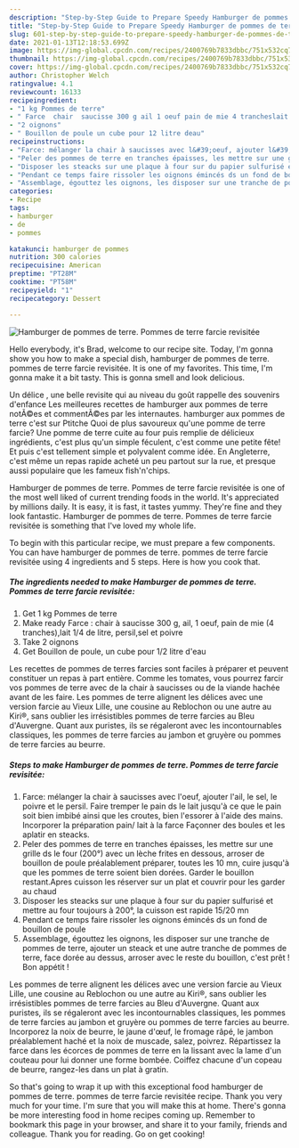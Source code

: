 ```yaml
---
description: "Step-by-Step Guide to Prepare Speedy Hamburger de pommes de terre. Pommes de terre farcie revisitée"
title: "Step-by-Step Guide to Prepare Speedy Hamburger de pommes de terre. Pommes de terre farcie revisitée"
slug: 601-step-by-step-guide-to-prepare-speedy-hamburger-de-pommes-de-terre-pommes-de-terre-farcie-revisitee
date: 2021-01-13T12:18:53.699Z
image: https://img-global.cpcdn.com/recipes/2400769b7833dbbc/751x532cq70/hamburger-de-pommes-de-terre-pommes-de-terre-farcie-revisitee-photo-principale-de-la-recette.jpg
thumbnail: https://img-global.cpcdn.com/recipes/2400769b7833dbbc/751x532cq70/hamburger-de-pommes-de-terre-pommes-de-terre-farcie-revisitee-photo-principale-de-la-recette.jpg
cover: https://img-global.cpcdn.com/recipes/2400769b7833dbbc/751x532cq70/hamburger-de-pommes-de-terre-pommes-de-terre-farcie-revisitee-photo-principale-de-la-recette.jpg
author: Christopher Welch
ratingvalue: 4.1
reviewcount: 16133
recipeingredient:
- "1 kg Pommes de terre"
- " Farce  chair  saucisse 300 g ail 1 oeuf pain de mie 4 trancheslait 14 de litre persilsel et poivre"
- "2 oignons"
- " Bouillon de poule un cube pour 12 litre deau"
recipeinstructions:
- "Farce: mélanger la chair à saucisses avec l&#39;oeuf, ajouter l&#39;ail, le sel, le poivre et le persil. Faire tremper le pain ds le lait jusqu&#39;à ce que le pain soit bien imbibé ainsi que les croutes, bien l&#39;essorer à l&#39;aide des mains. Incorporer la préparation pain/ lait à la farce Façonner des boules et les aplatir en steacks."
- "Peler des pommes de terre en tranches épaisses, les mettre sur une grille ds le four (200°) avec un lèche frites en dessous, arroser de bouillon de poule préalablement préparer, toutes les 10 mn, cuire jusqu&#39;à que les pommes de terre soient bien dorées. Garder le bouillon restant.Apres cuisson les réserver sur un plat et couvrir pour les garder au chaud"
- "Disposer les steacks sur une plaque à four sur du papier sulfurisé et mettre au four toujours à 200°, la cuisson est rapide 15/20 mn"
- "Pendant ce temps faire rissoler les oignons émincés ds un fond de bouillon de poule"
- "Assemblage, égouttez les oignons, les disposer sur une tranche de pommes de terre, ajouter un steack et une autre tranche de pommes de terre, face dorée au dessus, arroser avec le reste du bouillon, c&#39;est prêt ! Bon appétit !"
categories:
- Recipe
tags:
- hamburger
- de
- pommes

katakunci: hamburger de pommes 
nutrition: 300 calories
recipecuisine: American
preptime: "PT28M"
cooktime: "PT58M"
recipeyield: "1"
recipecategory: Dessert

---
```



![Hamburger de pommes de terre. Pommes de terre farcie revisitée](https://img-global.cpcdn.com/recipes/2400769b7833dbbc/751x532cq70/hamburger-de-pommes-de-terre-pommes-de-terre-farcie-revisitee-photo-principale-de-la-recette.jpg)

Hello everybody, it's Brad, welcome to our recipe site. Today, I'm gonna show you how to make a special dish, hamburger de pommes de terre. pommes de terre farcie revisitée. It is one of my favorites. This time, I'm gonna make it a bit tasty. This is gonna smell and look delicious.

Un délice , une belle revisite qui au niveau du goût rappelle des souvenirs d&#39;enfance Les meilleures recettes de hamburger aux pommes de terre notÃ©es et commentÃ©es par les internautes. hamburger aux pommes de terre c&#39;est sur Ptitche Quoi de plus savoureux qu&#39;une pomme de terre farcie? Une pomme de terre cuite au four puis remplie de délicieux ingrédients, c&#39;est plus qu&#39;un simple féculent, c&#39;est comme une petite fête! Et puis c&#39;est tellement simple et polyvalent comme idée. En Angleterre, c&#39;est même un repas rapide acheté un peu partout sur la rue, et presque aussi populaire que les fameux fish&#39;n&#39;chips.

Hamburger de pommes de terre. Pommes de terre farcie revisitée is one of the most well liked of current trending foods in the world. It's appreciated by millions daily. It is easy, it is fast, it tastes yummy. They're fine and they look fantastic. Hamburger de pommes de terre. Pommes de terre farcie revisitée is something that I've loved my whole life.


To begin with this particular recipe, we must prepare a few components. You can have hamburger de pommes de terre. pommes de terre farcie revisitée using 4 ingredients and 5 steps. Here is how you cook that.

<!--inarticleads1-->

##### The ingredients needed to make Hamburger de pommes de terre. Pommes de terre farcie revisitée:

1. Get 1 kg Pommes de terre
1. Make ready  Farce : chair à saucisse 300 g, ail, 1 oeuf, pain de mie (4 tranches),lait 1/4 de litre, persil,sel et poivre
1. Take 2 oignons
1. Get  Bouillon de poule, un cube pour 1/2 litre d&#39;eau


Les recettes de pommes de terres farcies sont faciles à préparer et peuvent constituer un repas à part entière. Comme les tomates, vous pourrez farcir vos pommes de terre avec de la chair à saucisses ou de la viande hachée avant de les faire. Les pommes de terre alignent les délices avec une version farcie au Vieux Lille, une cousine au Reblochon ou une autre au Kiri®, sans oublier les irrésistibles pommes de terre farcies au Bleu d&#39;Auvergne. Quant aux puristes, ils se régaleront avec les incontournables classiques, les pommes de terre farcies au jambon et gruyère ou pommes de terre farcies au beurre. 

<!--inarticleads2-->

##### Steps to make Hamburger de pommes de terre. Pommes de terre farcie revisitée:

1. Farce: mélanger la chair à saucisses avec l&#39;oeuf, ajouter l&#39;ail, le sel, le poivre et le persil. Faire tremper le pain ds le lait jusqu&#39;à ce que le pain soit bien imbibé ainsi que les croutes, bien l&#39;essorer à l&#39;aide des mains. Incorporer la préparation pain/ lait à la farce Façonner des boules et les aplatir en steacks.
1. Peler des pommes de terre en tranches épaisses, les mettre sur une grille ds le four (200°) avec un lèche frites en dessous, arroser de bouillon de poule préalablement préparer, toutes les 10 mn, cuire jusqu&#39;à que les pommes de terre soient bien dorées. Garder le bouillon restant.Apres cuisson les réserver sur un plat et couvrir pour les garder au chaud
1. Disposer les steacks sur une plaque à four sur du papier sulfurisé et mettre au four toujours à 200°, la cuisson est rapide 15/20 mn
1. Pendant ce temps faire rissoler les oignons émincés ds un fond de bouillon de poule
1. Assemblage, égouttez les oignons, les disposer sur une tranche de pommes de terre, ajouter un steack et une autre tranche de pommes de terre, face dorée au dessus, arroser avec le reste du bouillon, c&#39;est prêt ! Bon appétit !


Les pommes de terre alignent les délices avec une version farcie au Vieux Lille, une cousine au Reblochon ou une autre au Kiri®, sans oublier les irrésistibles pommes de terre farcies au Bleu d&#39;Auvergne. Quant aux puristes, ils se régaleront avec les incontournables classiques, les pommes de terre farcies au jambon et gruyère ou pommes de terre farcies au beurre. Incorporez la noix de beurre, le jaune d&#39;œuf, le fromage râpé, le jambon préalablement haché et la noix de muscade, salez, poivrez. Répartissez la farce dans les écorces de pommes de terre en la lissant avec la lame d&#39;un couteau pour lui donner une forme bombée. Coiffez chacune d&#39;un copeau de beurre, rangez-les dans un plat à gratin. 

So that's going to wrap it up with this exceptional food hamburger de pommes de terre. pommes de terre farcie revisitée recipe. Thank you very much for your time. I'm sure that you will make this at home. There's gonna be more interesting food in home recipes coming up. Remember to bookmark this page in your browser, and share it to your family, friends and colleague. Thank you for reading. Go on get cooking!
